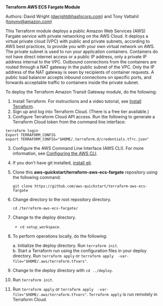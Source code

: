 **Terraform AWS ECS Fargate Module**

Authors: David Wright (dwright@hashicorp.com) and Tony Vattahil (tonynv@amazon.com)

This Terraform module deploys a public Amazon Web Services (AWS) Fargate service with private networking on the AWS Cloud. It deploys a virtual private cloud (VPC) with public and private subnets, according to AWS best practices, to provide you with your own virtual network on AWS. The private subnet is used to run your application containers. Containers do not have direct internet access or a public IP address, only a private IP address internal to the VPC. Outbound connections from the containers are routed through a NAT gateway in the public subnet of the VPC. Only the IP address of the NAT gateway is seen by recipients of container requests. A public load balancer accepts inbound connections on specific ports, and forwards acceptable traffic to containers inside the private subnet.

To deploy the Terraform Amazon Transit Gateway module, do the following:

1. Install Terraform. For instructions and a video tutorial, see [Install Terraform](https://learn.hashicorp.com/tutorials/terraform/install-cli). 
2. Sign up and log into Terraform Cloud. (There is a free tier available.)
3. Configure Terraform Cloud API access. Run the following to generate a Terraform Cloud token from the command line interface:
```
terraform login
Export TERRAFORM_CONFIG
export TERRAFORM_CONFIG="$HOME/.terraform.d/credentials.tfrc.json"
```

3. Configure the AWS Command Line Interface (AWS CLI). For more information, see [Configuring the AWS CLI](https://doc.aws.amazon.com/cli/latest/userguide/cli-chap-configure.html).
4. If you don't have git installed, [install git](https://git-scm.com/book/en/v2/Getting-Started-Installing-Git). 
5. Clone this **aws-quickstart/terraform-aws-ecs-fargate** repository using the following command:

   `git clone https://github.com/aws-quickstart/terraform-aws-ecs-fargate`

6. Change directory to the root repository directory.

   `cd /terraform-aws-ecs-fargate/`

7. Change to the deploy directory.

   - `cd setup_workspace`. 

8. To perform operations locally, do the following: 
   
   a. Initialize the deploy directory. Run `terraform init`.  
   b. Start a Terraform run using the configuration files in your deploy directory. Run `terraform apply` or `terraform apply  -var-file="$HOME/.aws/terraform.tfvars"`.
 
9. Change to the deploy directory with `cd ../deploy`.
10. Run `terraform init`.
11. Run `terraform apply` or `terraform apply  -var-file="$HOME/.aws/terraform.tfvars"`. `Terraform apply` is run remotely in Terraform Cloud.
